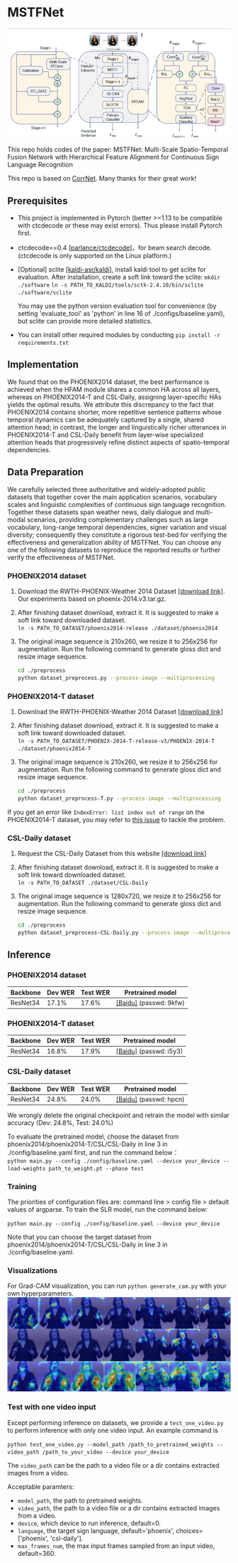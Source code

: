 # MSTFNet
![image](https://raw.githubusercontent.com/zhanglong908/MSTFNet/main/framework.png)

This repo holds codes of the paper: MSTFNet: Multi-Scale Spatio-Temporal Fusion Network with Hierarchical Feature Alignment for Continuous Sign Language Recognition

This repo is based on [CorrNet](https://github.com/hulianyuyy/CorrNet_CSLR). Many thanks for their great work!


## Prerequisites

- This project is implemented in Pytorch (better >=1.13 to be compatible with ctcdecode or these may exist errors). Thus please install Pytorch first.

- ctcdecode==0.4 [[parlance/ctcdecode]](https://github.com/parlance/ctcdecode)，for beam search decode. (ctcdecode is only supported on the Linux platform.)

- [Optional] sclite [[kaldi-asr/kaldi]](https://github.com/kaldi-asr/kaldi), install kaldi tool to get sclite for evaluation. After installation, create a soft link toward the sclite: 
  `mkdir ./software`
  `ln -s PATH_TO_KALDI/tools/sctk-2.4.10/bin/sclite ./software/sclite`

   You may use the python version evaluation tool for convenience (by setting 'evaluate_tool' as 'python' in line 16 of ./configs/baseline.yaml), but sclite can provide more detailed statistics.

- You can install other required modules by conducting 
   `pip install -r requirements.txt`

## Implementation
We found that on the PHOENIX2014 dataset, the best performance is achieved when the HFAM module shares a common HA across all layers, whereas on PHOENIX2014-T and CSL-Daily, assigning layer-specific HAs yields the optimal results.
We attribute this discrepancy to the fact that PHOENIX2014 contains shorter, more repetitive sentence patterns whose temporal dynamics can be 
adequately captured by a single, shared attention head; in contrast, the longer and linguistically richer utterances in PHOENIX2014-T and CSL-Daily 
benefit from layer-wise specialized attention heads that progressively refine distinct aspects of spatio-temporal dependencies.

## Data Preparation
We carefully selected three authoritative and widely-adopted public datasets that together cover the main application scenarios, vocabulary scales and linguistic complexities of continuous sign language recognition.
Together these datasets span weather news, daily dialogue and multi-modal scenarios, providing complementary challenges such as large vocabulary, long-range temporal dependencies, signer variation and visual diversity; consequently they constitute a rigorous test-bed for verifying the effectiveness and generalization ability of MSTFNet.
You can choose any one of the following datasets to reproduce the reported results or further verify the effectiveness of MSTFNet.

### PHOENIX2014 dataset
1. Download the RWTH-PHOENIX-Weather 2014 Dataset [[download link]](https://www-i6.informatik.rwth-aachen.de/~koller/RWTH-PHOENIX/). Our experiments based on phoenix-2014.v3.tar.gz.

2. After finishing dataset download, extract it. It is suggested to make a soft link toward downloaded dataset.   
   `ln -s PATH_TO_DATASET/phoenix2014-release ./dataset/phoenix2014`

3. The original image sequence is 210x260, we resize it to 256x256 for augmentation. Run the following command to generate gloss dict and resize image sequence.     

   ```bash
   cd ./preprocess
   python dataset_preprocess.py --process-image --multiprocessing
   ```

### PHOENIX2014-T dataset
1. Download the RWTH-PHOENIX-Weather 2014 Dataset [[download link]](https://www-i6.informatik.rwth-aachen.de/~koller/RWTH-PHOENIX-2014-T/)

2. After finishing dataset download, extract it. It is suggested to make a soft link toward downloaded dataset.   
   `ln -s PATH_TO_DATASET/PHOENIX-2014-T-release-v3/PHOENIX-2014-T ./dataset/phoenix2014-T`

3. The original image sequence is 210x260, we resize it to 256x256 for augmentation. Run the following command to generate gloss dict and resize image sequence.     

   ```bash
   cd ./preprocess
   python dataset_preprocess-T.py --process-image --multiprocessing
   ```

If you get an error like ```IndexError: list index out of range``` on the PHOENIX2014-T dataset, you may refer to [this issue](https://github.com/hulianyuyy/CorrNet/issues/10#issuecomment-1660363025) to tackle the problem.



### CSL-Daily dataset

1. Request the CSL-Daily Dataset from this website [[download link]](http://home.ustc.edu.cn/~zhouh156/dataset/csl-daily/)

2. After finishing dataset download, extract it. It is suggested to make a soft link toward downloaded dataset.   
   `ln -s PATH_TO_DATASET ./dataset/CSL-Daily`

3. The original image sequence is 1280x720, we resize it to 256x256 for augmentation. Run the following command to generate gloss dict and resize image sequence.     

   ```bash
   cd ./preprocess
   python dataset_preprocess-CSL-Daily.py --process-image --multiprocessing
   ``` 

## Inference

### PHOENIX2014 dataset

| Backbone | Dev WER | Test WER | Pretrained model                                             |
|----------|---------|----------| --- |
| ResNet34 | 17.1%   | 17.6%    | [[Baidu]]( https://pan.baidu.com/s/1ZmobWAegBtuoFJNFqO85Yg) (passwd: 9kfw)<br /> |



### PHOENIX2014-T dataset

| Backbone | Dev WER | Test WER | Pretrained model                                             |
|----------|---------|----------| --- |
| ResNet34 | 16.8%   | 17.9%    | [[Baidu]](https://pan.baidu.com/s/1YKSoMxXKShEcGQEUGgiC3Q) (passwd: i5y3)<br />|

### CSL-Daily dataset

| Backbone | Dev WER | Test WER | Pretrained model                                            |
|----------|---------|----------| --- |
| ResNet34 | 24.8%   | 24.0%    | [[Baidu]]( https://pan.baidu.com/s/1VODfeKYzzdcyi8dzwRpTJw) (passwd: hpcn)<br />|

We wrongly delete the original checkpoint and retrain the model with similar accuracy (Dev: 24.8%, Test: 24.0%)
​	

To evaluate the pretrained model, choose the dataset from phoenix2014/phoenix2014-T/CSL/CSL-Daily in line 3 in ./config/baseline.yaml first, and run the command below：   
`python main.py --config ./config/baseline.yaml --device your_device --load-weights path_to_weight.pt --phase test`

### Training

The priorities of configuration files are: command line > config file > default values of argparse. To train the SLR model, run the command below:

`python main.py --config ./config/baseline.yaml --device your_device`

Note that you can choose the target dataset from phoenix2014/phoenix2014-T/CSL/CSL-Daily in line 3 in ./config/baseline.yaml.


### Visualizations
For Grad-CAM visualization, you can  run ```python generate_cam.py``` with your own hyperparameters.
![image](https://raw.githubusercontent.com/zhanglong908/MSTFNet/main/heatmap.png)
### Test with one video input
Except performing inference on datasets, we provide a `test_one_video.py` to perform inference with only one video input. An example command is 

`python test_one_video.py --model_path /path_to_pretrained_weights --video_path /path_to_your_video --device your_device`

The `video_path` can be the path to a video file or a dir contains extracted images from a video.

Acceptable paramters:
- `model_path`, the path to pretrained weights.
- `video_path`, the path to a video file or a dir contains extracted images from a video.
- `device`, which device to run inference, default=0.
- `language`, the target sign language, default='phoenix', choices=['phoenix', 'csl-daily'].
- `max_frames_num`, the max input frames sampled from an input video, default=360.
